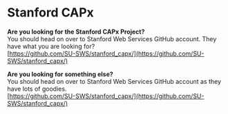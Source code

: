 Stanford CAPx
=============

**Are you looking for the Stanford CAPx Project?**   
You should head on over to Stanford Web Services GitHub account. They have what you are looking for?    
[https://github.com/SU-SWS/stanford_capx/](https://github.com/SU-SWS/stanford_capx/)  


**Are you looking for something else?**  
You should head on over to Stanford Web Services GitHub account as they have lots of goodies.    
[https://github.com/SU-SWS/stanford_capx/](https://github.com/SU-SWS/stanford_capx/)
